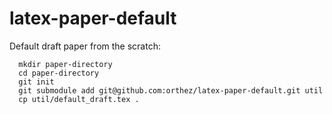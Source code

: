 latex-paper-default
===================

Default draft paper from the scratch:
```
  mkdir paper-directory
  cd paper-directory
  git init
  git submodule add git@github.com:orthez/latex-paper-default.git util
  cp util/default_draft.tex .
```

